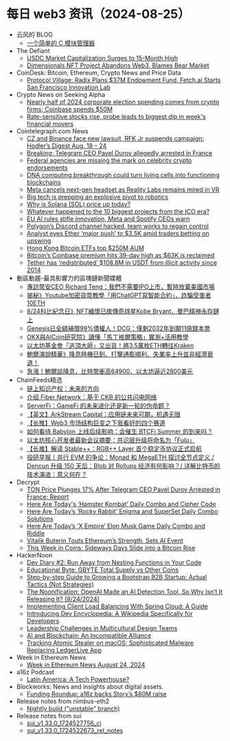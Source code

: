 # 每日 web3 资讯（2024-08-25）

- 云风的 BLOG
  - [一个简单的 C 模块管理器](https://blog.codingnow.com/2024/08/cmod.html)
- The Defiant
  - [USDC Market Capitalization Surges to 15-Month High](https://thedefiant.io/news/defi/usdc-market-capitalization-surges-to-15-month-high)
  - [Dimensionals NFT Project Abandons Web3, Blames Bear Market](https://thedefiant.io/news/nfts-and-web3/dimensionals-nft-project-abandons-web3-blames-bear-market)
- CoinDesk: Bitcoin, Ethereum, Crypto News and Price Data
  - [Protocol Village: Radix Plans $37M Endowment Fund, Fetch.ai Starts San Francisco Innovation Lab](https://www.coindesk.com/tech/2024/08/21/protocol-village/?utm_medium=referral&utm_source=rss&utm_campaign=headlines)
- Crypto News on Seeking Alpha
  - [Nearly half of 2024 corporate election spending comes from crypto firms; Coinbase spends $50M](https://seekingalpha.com/news/4143536-crypto-corporations-have-poured-over-119m-into-the-2024-elections-report?utm_source=feed_news_crypto&utm_medium=referral&feed_item_type=news)
  - [Rate-sensitive stocks rise, probe leads to biggest dip in week's financial movers](https://seekingalpha.com/news/4143498-rate-sensitive-stocks-rise-probe-leads-to-biggest-dip-in-weeks-financial-movers?utm_source=feed_news_crypto&utm_medium=referral&feed_item_type=news)
- Cointelegraph.com News
  - [CZ and Binance face new lawsuit, RFK Jr suspends campaign: Hodler’s Digest Aug. 18 – 24](https://cointelegraph.com/magazine/binance-cz-lawsuit-rfk-jr-donald-trump-presidential-campaign-kraken-hodlers-digest/?utm_source=rss_feed&utm_medium=rss&utm_campaign=rss_partner_inbound)
  - [Breaking: Telegram CEO Pavel Durov allegedly arrested in France](https://cointelegraph.com/news/breaking-telegram-ceo-pavel-durov-allegedly-arrested-in-france?utm_source=rss_feed&utm_medium=rss&utm_campaign=rss_partner_inbound)
  - [Federal agencies are missing the mark on celebrity crypto endorsements](https://cointelegraph.com/news/federal-agencies-are-missing-the-mark-on-celebrity-crypto-endorsements?utm_source=rss_feed&utm_medium=rss&utm_campaign=rss_partner_inbound)
  - [DNA computing breakthrough could turn living cells into functioning blockchains](https://cointelegraph.com/news/dna-computing-breakthrough-could-turn-living-cells-into-functioning-blockchains?utm_source=rss_feed&utm_medium=rss&utm_campaign=rss_partner_inbound)
  - [Meta cancels next-gen headset as Reality Labs remains mired in VR](https://cointelegraph.com/news/meta-cancels-next-gen-headset-reality-labs-remains-mired-vr?utm_source=rss_feed&utm_medium=rss&utm_campaign=rss_partner_inbound)
  - [Big tech is prepping an explosive pivot to robotics](https://cointelegraph.com/news/big-tech-ai-prepping-explosive-pivot-robotics-robots?utm_source=rss_feed&utm_medium=rss&utm_campaign=rss_partner_inbound)
  - [Why is Solana (SOL) price up today?](https://cointelegraph.com/news/why-is-solana-price-up-this-week?utm_source=rss_feed&utm_medium=rss&utm_campaign=rss_partner_inbound)
  - [Whatever happened to the 10 biggest projects from the ICO era?](https://cointelegraph.com/news/10-ico-tokens-fundraising-eos-telegram?utm_source=rss_feed&utm_medium=rss&utm_campaign=rss_partner_inbound)
  - [EU AI rules stifle innovation, Meta and Spotify CEOs warn](https://cointelegraph.com/news/meta-spotify-criticize-eu-ai-regulations?utm_source=rss_feed&utm_medium=rss&utm_campaign=rss_partner_inbound)
  - [Polygon’s Discord channel hacked, team works to regain control](https://cointelegraph.com/news/polygon-discord-hack-security-concerns?utm_source=rss_feed&utm_medium=rss&utm_campaign=rss_partner_inbound)
  - [Analyst eyes Ether ‘major push’ to $3.5K amid traders betting on upswing](https://cointelegraph.com/news/ethereum-price-crypto-analyst-bullish-chart-future-traders?utm_source=rss_feed&utm_medium=rss&utm_campaign=rss_partner_inbound)
  - [Hong Kong Bitcoin ETFs top $250M AUM](https://cointelegraph.com/news/hong-kong-bitcoin-etfs-surpass-2-billion-osl-dominance?utm_source=rss_feed&utm_medium=rss&utm_campaign=rss_partner_inbound)
  - [Bitcoin’s Coinbase premium hits 39-day high as $63K is reclaimed](https://cointelegraph.com/news/bitcoin-btc-coinbase-premium-united-states-demand-binance-worldwide?utm_source=rss_feed&utm_medium=rss&utm_campaign=rss_partner_inbound)
  - [Tether has ‘redistributed’ $108.8M in USDT from illicit activity since 2014](https://cointelegraph.com/news/tether-stablecoin-usdt-criminal-united-states-cyber-fraud?utm_source=rss_feed&utm_medium=rss&utm_campaign=rss_partner_inbound)
- 動區動趨-最具影響力的區塊鏈新聞媒體
  - [專訪幣安CEO Richard Teng：我們不需要IPO上市，暫時放棄美國市場](https://www.blocktempo.com/exclusive-interview-with-binance-ceo-richard-teng-we-dont-need-an-ipo/)
  - [揭秘》Youtube加密貨幣教學「用ChatGPT寫智能合約」，詐騙受害者10ETH](https://www.blocktempo.com/a-victim-was-scammed-three-times-in-half-a-month-by-youtube-tutorials/)
  - [8/24科比紀念日》NFT緬懷已故傳奇球星Kobe Bryant，曼巴精神永存鏈上](https://www.blocktempo.com/using-nfts-to-commemorate-the-late-legendary-basketball-star-kobe-bryant/)
  - [Genesis已全額補償99%債權人！DCG：僅剩2032年到期11億鎂本票](https://www.blocktempo.com/dcg-over-99-of-genesis-creditors-have-received-full-compensation/)
  - [OKX與AICoin研究院》讀懂「馬丁格爾策略」實測+活用教學](https://www.blocktempo.com/okx-x-aicoin-strategy-of-dollar-cost-averaging/)
  - [以太坊基金會「逃頂大師」又出貨！將3.5萬枚ETH轉往Kraken](https://www.blocktempo.com/the-ethereum-foundation-transferred-35000-eth-to-the-exchange-kraken/)
  - [鮑爾演說精華》降息時機已到、打擊通膨順利、失業率上升並非經濟衰退！](https://www.blocktempo.com/key-points-from-jerome-powells-speech/)
  - [急漲！鮑爾談降息，比特幣衝高64900、以太坊逼近2800美元](https://www.blocktempo.com/bitcoin-surges-above-64900-ethereum-approaches-2800/)
- ChainFeeds精选
  - [链上知识产权：未来的方向](https://www.chainfeeds.xyz/feed/detail/909eae62-60bb-49f1-96cf-c38d91d6f0b0)
  - [介绍 Fiber Network：基于 CKB 的公共闪电网络](https://www.chainfeeds.xyz/feed/detail/f88e1198-10c2-4320-aaf6-259ddf919946)
  - [ServerFi：GameFi 的未来进化还是新一轮的伪命题？](https://www.chainfeeds.xyz/feed/detail/f19fbee1-c7d6-4666-8dd6-f33baff496b1)
  - [【英文】ArkStream Capital：应用链未来可期，机遇无限](https://www.chainfeeds.xyz/feed/detail/b8fa2672-dc36-49ad-a176-8df5ccae6da3)
  - [【长推】Web3 市场结构巨变之下我看好的四个赛道](https://www.chainfeeds.xyz/feed/detail/92f80cf8-d642-4730-87fb-10fa351c64b7)
  - [如何看待 Babylon 上线后续影响：会催生 BTCFi Summer 的到来吗？](https://www.chainfeeds.xyz/feed/detail/8f7619dd-b00e-455a-b2a0-4e9edab58436)
  - [以太坊核心开发者最新会议摘要：共识层升级将命名为「Fulu」](https://www.chainfeeds.xyz/feed/detail/5a7390e6-e90e-4598-a62a-b9d222db0f50)
  - [【长推】解读 Stable++：RGB++ Layer 首个稳定币协议正式启航](https://www.chainfeeds.xyz/feed/detail/b410bd0c-66a2-4218-a7fd-e1cb859652a1)
  - [投研早报丨并行 EVM 的争论：Monad 和 MegaETH 探讨全节点定义 / Dencun 升级 150 天后：Blob 对 Rollups 经济有何影响？/ 详解比特币的技术演进：意义何在？](https://substack.chainfeeds.xyz/p/evm-monad-megaeth-dencun-150-blob)
- Decrypt
  - [TON Price Plunges 17% After Telegram CEO Pavel Durov Arrested in France: Report](https://decrypt.co/246286/ton-price-plunges-17-telegram-ceo-pavel-durov-arrested-reports)
  - [Here Are Today's ‘Hamster Kombat’ Daily Combo and Cipher Code](https://decrypt.co/resources/todays-hamster-kombat-daily-combo-cipher-code)
  - [Here Are Today’s ‘Rocky Rabbit’ Enigma and SuperSet Daily Combo Solutions](https://decrypt.co/resources/here-are-todays-rocky-rabbit-enigma-superset-daily-combo-solutions)
  - [Here Are Today’s ‘X Empire’ Elon Musk Game Daily Combo and Riddle](https://decrypt.co/resources/todays-musk-empire-stock-exchange-daily-combo)
  - [Vitalik Buterin Touts Ethereum’s Strength, Sets AI Event](https://decrypt.co/246205/vitalik-buterin-touts-ethereums-strength-sets-ai-event)
  - [This Week in Coins: Sideways Days Slide into a Bitcoin Rise](https://decrypt.co/246039/this-week-in-coins-sideways-days-slide-into-a-bitcoin-rise)
- HackerNoon
  - [Dev Diary #2: Run Away from Nesting Functions in Your Code](https://hackernoon.com/dev-diary-2-run-away-from-nesting-functions-in-your-code?source=rss)
  - [Educational Byte: GBYTE Total Supply vs Other Coins](https://hackernoon.com/educational-byte-gbyte-total-supply-vs-other-coins?source=rss)
  - [Step-by-step Guide to Growing a Bootstrap B2B Startup: Actual Tactics (Not Strategies)](https://hackernoon.com/step-by-step-guide-to-growing-a-bootstrap-b2b-startup-actual-tactics-not-strategies?source=rss)
  - [The Noonification: OpenAI Made an AI Detection Tool, So Why Isn’t It Releasing It? (8/24/2024)](https://hackernoon.com/8-24-2024-noonification?source=rss)
  - [Implementing Client Load Balancing With Spring Cloud: A Guide](https://hackernoon.com/implementing-client-load-balancing-with-spring-cloud-a-guide?source=rss)
  - [Introducing Dev Encyclopedia: A Wikipedia Specifically for Developers](https://hackernoon.com/introducing-dev-encyclopedia-a-wikipedia-specifically-for-developers?source=rss)
  - [Leadership Challenges in Multicultural Design Teams](https://hackernoon.com/leadership-challenges-in-multicultural-design-teams?source=rss)
  - [AI and Blockchain: An Incompatible Alliance](https://hackernoon.com/ai-and-blockchain-an-incompatible-alliance?source=rss)
  - [Tracking Atomic Stealer on macOS: Sophisticated Malware Replacing LedgerLive App](https://hackernoon.com/tracking-atomic-stealer-on-macos-sophisticated-malware-replacing-ledgerlive-app?source=rss)
- Week in Ethereum News
  - [Week in Ethereum News  August 24, 2024](https://weekinethereumnews.com/week-in-ethereum-news-august-24-2024/)
- a16z Podcast
  - [Latin America: A Tech Powerhouse?](https://a16z.simplecast.com/episodes/latin-america-a-tech-powerhouse-OBT4v_7_)
- Blockworks: News and insights about digital assets.
  - [Funding Roundup: a16z backs Story’s $80M raise](https://blockworks.co/news/a16z-backs-storys-80m-raise)
- Release notes from nimbus-eth2
  - [Nightly build ("unstable" branch)](https://github.com/status-im/nimbus-eth2/releases/tag/nightly)
- Release notes from sui
  - [sui_v1.33.0_1724527756_ci](https://github.com/MystenLabs/sui/releases/tag/sui_v1.33.0_1724527756_ci)
  - [sui_v1.33.0_1724522673_rel_notes](https://github.com/MystenLabs/sui/releases/tag/sui_v1.33.0_1724522673_rel_notes)
